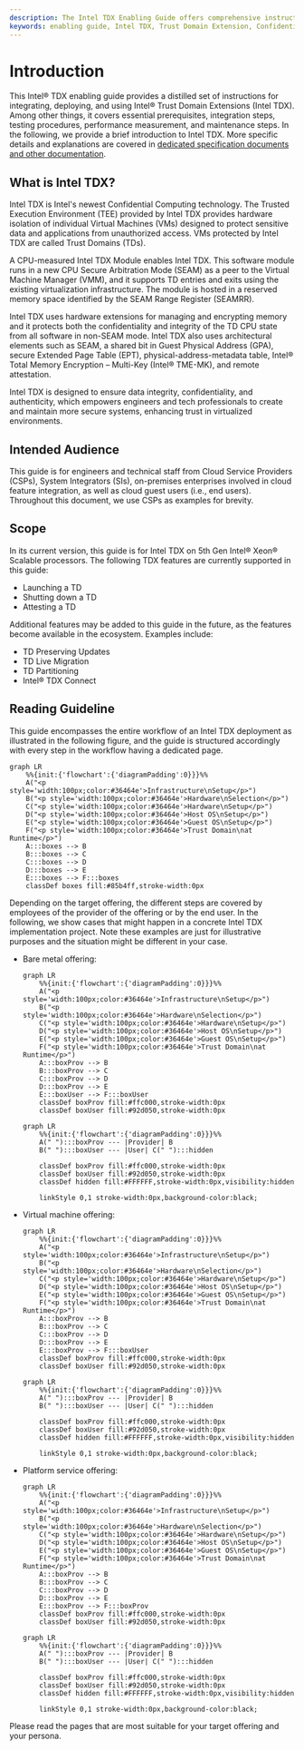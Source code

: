 ```yaml
---
description: The Intel TDX Enabling Guide offers comprehensive instructions for the entire Intel TDX enablement workflow from infrastructure setup, hardware selection, hardware setup, host OS setup, guest OS setup to runtime topics.
keywords: enabling guide, Intel TDX, Trust Domain Extension, Confidential Computing, introduction, overview
---
```

<!---
Copyright (C) 2024 Intel Corporation
SPDX-License-Identifier: CC-BY-4.0
-->

# Introduction

This Intel® TDX enabling guide provides a distilled set of instructions for integrating, deploying, and using Intel® Trust Domain Extensions (Intel TDX).
Among other things, it covers essential prerequisites, integration steps, testing procedures, performance measurement, and maintenance steps.
In the following, we provide a brief introduction to Intel TDX.
More specific details and explanations are covered in [dedicated specification documents and other documentation](https://www.intel.com/content/www/us/en/developer/tools/trust-domain-extensions/documentation.html).


## What is Intel TDX?

Intel TDX is Intel's newest Confidential Computing technology.
The Trusted Execution Environment (TEE) provided by Intel TDX provides hardware isolation of individual Virtual Machines (VMs) designed to protect sensitive data and applications from unauthorized access.
VMs protected by Intel TDX are called Trust Domains (TDs).

A CPU-measured Intel TDX Module enables Intel TDX.
This software module runs in a new CPU Secure Arbitration Mode (SEAM) as a peer to the Virtual Machine Manager (VMM), and it supports TD entries and exits using the existing virtualization infrastructure.
The module is hosted in a reserved memory space identified by the SEAM Range Register (SEAMRR).

Intel TDX uses hardware extensions for managing and encrypting memory and it protects both the confidentiality and integrity of the TD CPU state from all software in non-SEAM mode.
Intel TDX also uses architectural elements such as SEAM, a shared bit in Guest Physical Address (GPA), secure Extended Page Table (EPT), physical-address-metadata table, Intel® Total Memory Encryption – Multi-Key (Intel® TME-MK), and remote attestation.

Intel TDX is designed to ensure data integrity, confidentiality, and authenticity, which empowers engineers and tech professionals to create and maintain more secure systems, enhancing trust in virtualized environments.


## Intended Audience

This guide is for engineers and technical staff from Cloud Service Providers (CSPs), System Integrators (SIs), on-premises enterprises involved in cloud feature integration, as well as cloud guest users (i.e., end users).
Throughout this document, we use CSPs as examples for brevity.


## Scope

In its current version, this guide is for Intel TDX on 5th Gen Intel® Xeon® Scalable processors.
The following TDX features are currently supported in this guide:

- Launching a TD
- Shutting down a TD
- Attesting a TD

Additional features may be added to this guide in the future, as the features become available in the ecosystem.
Examples include:

- TD Preserving Updates
- TD Live Migration
- TD Partitioning
- Intel® TDX Connect


## Reading Guideline

This guide encompasses the entire workflow of an Intel TDX deployment as illustrated in the following figure, and the guide is structured accordingly with every step in the workflow having a dedicated page.

``` mermaid
graph LR
    %%{init:{'flowchart':{'diagramPadding':0}}}%%
    A("<p style='width:100px;color:#36464e'>Infrastructure\nSetup</p>")
    B("<p style='width:100px;color:#36464e'>Hardware\nSelection</p>")
    C("<p style='width:100px;color:#36464e'>Hardware\nSetup</p>")
    D("<p style='width:100px;color:#36464e'>Host OS\nSetup</p>")
    E("<p style='width:100px;color:#36464e'>Guest OS\nSetup</p>")
    F("<p style='width:100px;color:#36464e'>Trust Domain\nat Runtime</p>")
    A:::boxes --> B
    B:::boxes --> C
    C:::boxes --> D
    D:::boxes --> E
    E:::boxes --> F:::boxes
    classDef boxes fill:#85b4ff,stroke-width:0px
```

Depending on the target offering, the different steps are covered by employees of the provider of the offering or by the end user.
In the following, we show cases that might happen in a concrete Intel TDX implementation project.
Note these examples are just for illustrative purposes and the situation might be different in your case.

- Bare metal offering:

    ``` mermaid
    graph LR
        %%{init:{'flowchart':{'diagramPadding':0}}}%%
        A("<p style='width:100px;color:#36464e'>Infrastructure\nSetup</p>")
        B("<p style='width:100px;color:#36464e'>Hardware\nSelection</p>")
        C("<p style='width:100px;color:#36464e'>Hardware\nSetup</p>")
        D("<p style='width:100px;color:#36464e'>Host OS\nSetup</p>")
        E("<p style='width:100px;color:#36464e'>Guest OS\nSetup</p>")
        F("<p style='width:100px;color:#36464e'>Trust Domain\nat Runtime</p>")
        A:::boxProv --> B
        B:::boxProv --> C
        C:::boxProv --> D
        D:::boxProv --> E
        E:::boxUser --> F:::boxUser
        classDef boxProv fill:#ffc000,stroke-width:0px
        classDef boxUser fill:#92d050,stroke-width:0px
    ```

    ``` mermaid
    graph LR
        %%{init:{'flowchart':{'diagramPadding':0}}}%%
        A(" "):::boxProv --- |Provider| B
        B(" "):::boxUser --- |User| C(" "):::hidden

        classDef boxProv fill:#ffc000,stroke-width:0px
        classDef boxUser fill:#92d050,stroke-width:0px
        classDef hidden fill:#FFFFFF,stroke-width:0px,visibility:hidden

        linkStyle 0,1 stroke-width:0px,background-color:black;
    ```

- Virtual machine offering:

    ``` mermaid
    graph LR
        %%{init:{'flowchart':{'diagramPadding':0}}}%%
        A("<p style='width:100px;color:#36464e'>Infrastructure\nSetup</p>")
        B("<p style='width:100px;color:#36464e'>Hardware\nSelection</p>")
        C("<p style='width:100px;color:#36464e'>Hardware\nSetup</p>")
        D("<p style='width:100px;color:#36464e'>Host OS\nSetup</p>")
        E("<p style='width:100px;color:#36464e'>Guest OS\nSetup</p>")
        F("<p style='width:100px;color:#36464e'>Trust Domain\nat Runtime</p>")
        A:::boxProv --> B
        B:::boxProv --> C
        C:::boxProv --> D
        D:::boxProv --> E
        E:::boxProv --> F:::boxUser
        classDef boxProv fill:#ffc000,stroke-width:0px
        classDef boxUser fill:#92d050,stroke-width:0px
    ```

    ``` mermaid
    graph LR
        %%{init:{'flowchart':{'diagramPadding':0}}}%%
        A(" "):::boxProv --- |Provider| B
        B(" "):::boxUser --- |User| C(" "):::hidden

        classDef boxProv fill:#ffc000,stroke-width:0px
        classDef boxUser fill:#92d050,stroke-width:0px
        classDef hidden fill:#FFFFFF,stroke-width:0px,visibility:hidden

        linkStyle 0,1 stroke-width:0px,background-color:black;
    ```

- Platform service offering:

    ``` mermaid
    graph LR
        %%{init:{'flowchart':{'diagramPadding':0}}}%%
        A("<p style='width:100px;color:#36464e'>Infrastructure\nSetup</p>")
        B("<p style='width:100px;color:#36464e'>Hardware\nSelection</p>")
        C("<p style='width:100px;color:#36464e'>Hardware\nSetup</p>")
        D("<p style='width:100px;color:#36464e'>Host OS\nSetup</p>")
        E("<p style='width:100px;color:#36464e'>Guest OS\nSetup</p>")
        F("<p style='width:100px;color:#36464e'>Trust Domain\nat Runtime</p>")
        A:::boxProv --> B
        B:::boxProv --> C
        C:::boxProv --> D
        D:::boxProv --> E
        E:::boxProv --> F:::boxProv
        classDef boxProv fill:#ffc000,stroke-width:0px
        classDef boxUser fill:#92d050,stroke-width:0px
    ```

    ``` mermaid
    graph LR
        %%{init:{'flowchart':{'diagramPadding':0}}}%%
        A(" "):::boxProv --- |Provider| B
        B(" "):::boxUser --- |User| C(" "):::hidden

        classDef boxProv fill:#ffc000,stroke-width:0px
        classDef boxUser fill:#92d050,stroke-width:0px
        classDef hidden fill:#FFFFFF,stroke-width:0px,visibility:hidden

        linkStyle 0,1 stroke-width:0px,background-color:black;
    ```

Please read the pages that are most suitable for your target offering and your persona.

